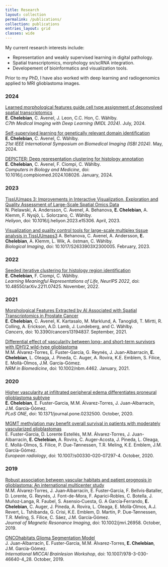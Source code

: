 ```yaml
---
title: Research
layout: collection
permalink: /publications/
collection: publications
entries_layout: grid
classes: wide
---
```


My current research interests include:

-	Representation and weakly supervised learning in digital pathology. 
-	Spatial transcriptomics, morphology sn/scRNA integration. 
-	Developement of bioinformatics and visualization tools.

Prior to my PhD, I have also worked with deep learning and radiogenomics applied to MRI glioblastoma images.

### 2024

[Learned morphological features guide cell type assignment of deconvolved spatial transcriptomics](https://openreview.net/forum?id=QfYXJUmIit)<br>
**E. Chelebian**, C. Avenel, J. Leon, C.C. Hon, C. W&auml;hlby. <br>
*C7th Medical Imaging with Deep Learning (MIDL 2024)*. July, 2024.

[Self-supervised learning for genetically relevant domain identification]()<br>
**E. Chelebian**, C. Avenel, C. W&auml;hlby. <br>
*21st IEEE International Symposium on Biomedical Imaging (ISBI 2024)*. May, 2024.

[DEPICTER: Deep representation clustering for histology annotation](https://doi.org/10.1016/j.compbiomed.2024.108026)<br>
**E. Chelebian**, C. Avenel, F. Ciompi, C. W&auml;hlby. <br>
*Computers in Biology and Medicine*, doi: 10.1016/j.compbiomed.2024.108026. January, 2024.

### 2023

[TissUUmaps 3: Improvements in Interactive Visualization, Exploration and Quality Assessment of Large-Scale Spatial Omics Data](https://doi.org/10.1016/j.heliyon.2023.e15306)<br>
N. Pielawski, A. Andersson, C. Avenel, A. Behanova, **E. Chelebian**, A. Klemm, F. Nysj&ouml;, L. Solorzano, C. W&auml;hlby. <br>
*Heliyon*, doi: 10.1016/j.heliyon.2023.e15306. April, 2023.


[Visualization and quality control tools for large-scale multiplex tissue analysis in TissUUmaps3](https://doi.org/10.1017/S2633903X23000053)
A. Behanova, C. Avenel, A. Andersson, **E. Chelebian**, A. Klemm, L. Wik, A. &ouml;stman,  C. W&auml;hlby. <br>
*Biological Imaging*, doi: 10.1017/S2633903X2300005. February, 2023.


### 2022

[Seeded iterative clustering for histology region identification](https://doi.org/10.48550/arXiv.2211.07425)<br>
**E. Chelebian**, F. Ciompi, C. W&auml;hlby. <br>
*Learning Meaningful Representations of Life, NeurIPS 2022*, doi: 10.48550/arXiv.2211.07425. November, 2022.

### 2021

[Morphological Features Extracted by AI Associated with Spatial Transcriptomics in Prostate Cancer](https://doi.org/10.3390/cancers13194837)<br>
**E. Chelebian**, C. Avenel, K. Kartasalo, M. Marklund, A. Tanoglidi, T. Mirtti, R. Colling, A. Erickson, A.D. Lamb, J. Lundeberg, and C. W&auml;hlby. <br>
*Cancers*, doi: 10.3390/cancers13194837. September, 2021.

[Differential effect of vascularity between long- and short-term survivors with IDH1/2 wild-type glioblastoma](https://doi.org/10.1002/nbm.4462)<br>
M.M. Álvarez-Torres, E. Fuster-García, G. Reynés, J. Juan-Albarracín, **E. Chelebian**, L. Oleaga, J. Pineda, C. Auger, A. Rovira, K.E. Emblem, S. Filice, E. Mollà-Olmos, J.M. García-Gómez. <br>
*NRM in Biomedicine*, doi: 10.1002/nbm.4462. January, 2021.

### 2020

[Higher vascularity at infiltrated peripheral edema differentiates proneural glioblastoma subtype](https://doi.org/10.1371/journal.pone.0232500)<br>
**E. Chelebian**, E. Fuster-Garcia, M.M. Álvarez-Torres, J. Juan-Albarracín, J.M. García-Gómez. <br>
*PLoS ONE*, doi: 10.1371/journal.pone.0232500. October, 2020.

[MGMT methylation may benefit overall survival in patients with moderately vascularized glioblastomas](https://doi.org/10.1007/s00330-020-07297-4)<br>
E. Fuster-Garcia, D. Lorente Estellés, M.M. Álvarez-Torres, J. Juan-Albarracín, **E. Chelebian**, A. Rovira, C. Auger-Acosta, J. Pineda, L. Oleaga, E. Mollá-Olmos, S. Filice, P. Due-Tønnessen, T.R. Meling, K.E. Emblem, J.M. García-Gómez. <br>
*European radiology*, doi: 10.1007/s00330-020-07297-4. October, 2020.

### 2019

[Robust association between vascular habitats and patient prognosis in glioblastoma: An international multicenter study](https://doi.org/10.1002/jmri.26958)<br>
M.M. Álvarez‐Torres, J. Juan‐Albarracín, E. Fuster‐Garcia, F. Bellvís‐Bataller, D. Lorente, G. Reynés, J. Font-de-Mora, F. Aparici‐Robles, C. Botella, J. Muñoz‐Langa, R. Faubel, S. Asensio‐Cuesta, G. A García‐Ferrando, **E. Chelebian**, C. Auger, J. Pineda, A. Rovira, L. Oleaga, E. Mollà‐Olmos, A.J. Revert, L. Tshibanda, G. Crisi, K.E. Emblem, D. Martin, P. Due‐Tønnessen, T.R. Meling, S. Filice, C. Sáez, J.M. García‐Gómez. <br>
*Journal of Magnetic Resonance Imaging*, doi: 10.1002/jmri.26958. October, 2019.

[ONCOhabitats Glioma Segmentation Model](https://doi.org/10.1007/978-3-030-46640-4_28)<br>
J. Juan-Albarracín, E. Fuster-Garcia, M.M. Álvarez-Torres, **E. Chelebian**, J.M. García-Gómez. <br>
*International MICCAI Brainlesion Workshop*, doi: 10.1007/978-3-030-46640-4_28. October, 2019.
